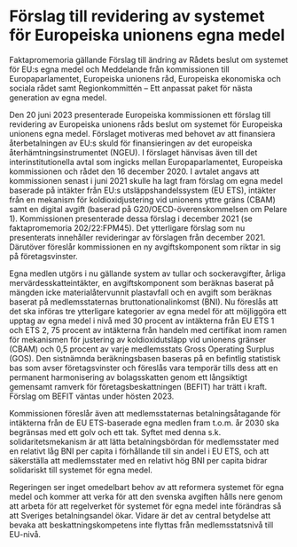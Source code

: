 # Förslag till revidering av systemet för Europeiska unionens egna medel

Faktapromemoria gällande Förslag till ändring av Rådets beslut om systemet för EU:s egna medel och Meddelande från kommissionen till Europaparlamentet, Europeiska unionens råd, Europeiska ekonomiska och sociala rådet samt Regionkommittén – Ett anpassat paket för nästa generation av egna medel.

Den 20 juni 2023 presenterade Europeiska kommissionen ett förslag till revidering av Europeiska unionens råds beslut om systemet för Europeiska unionens egna medel. Förslaget motiveras med behovet av att finansiera återbetalningen av EU:s skuld för finansieringen av det europeiska återhämtningsinstrumentet (NGEU). I förslaget hänvisas även till det interinstitutionella avtal som ingicks mellan Europaparlamentet, Europeiska kommissionen och rådet den 16 december 2020\. I avtalet angavs att kommissionen senast i juni 2021 skulle ha lagt fram förslag om egna medel baserade på intäkter från EU:s utsläppshandelssystem (EU ETS), intäkter från en mekanism för koldioxidjustering vid unionens yttre gräns (CBAM) samt en digital avgift (baserad på G20/OECD\-överenskommelsen om Pelare 1\). Kommissionen presenterade dessa förslag i december 2021 (se faktapromemoria 202/22:FPM45\). Det ytterligare förslag som nu presenterats innehåller revideringar av förslagen från december 2021\. Därutöver föreslår kommissionen en ny avgiftskomponent som riktar in sig på företagsvinster.

Egna medlen utgörs i nu gällande system av tullar och sockeravgifter, årliga mervärdesskatteintäkter, en avgiftskomponent som beräknas baserat på mängden icke materialåtervunnit plastavfall och en avgift som beräknas baserat på medlemsstaternas bruttonationalinkomst (BNI). Nu föreslås att det ska införas tre ytterligare kategorier av egna medel för att möjliggöra ett upptag av egna medel i nivå med 30 procent av intäkterna från EU ETS 1 och ETS 2, 75 procent av intäkterna från handeln med certifikat inom ramen för mekanismen för justering av koldioxidutsläpp vid unionens gränser (CBAM) och 0,5 procent av varje medlemsstats Gross Operating Surplus (GOS). Den sistnämnda beräkningsbasen baseras på en befintlig statistisk bas som avser företagsvinster och föreslås vara temporär tills dess att en permanent harmonisering av bolagsskatten genom ett långsiktigt gemensamt ramverk för företagsbeskattningen (BEFIT) har trätt i kraft. Förslag om BEFIT väntas under hösten 2023\.

Kommissionen föreslår även att medlemsstaternas betalningsåtagande för intäkterna från de EU ETS\-baserade egna medlen fram t.o.m. år 2030 ska begränsas med ett golv och ett tak. Syftet med denna s.k. solidaritetsmekanism är att lätta betalningsbördan för medlemsstater med en relativt låg BNI per capita i förhållande till sin andel i EU ETS, och att säkerställa att medlemsstater med en relativt hög BNI per capita bidrar solidariskt till systemet för egna medel.

Regeringen ser inget omedelbart behov av att reformera systemet för egna medel och kommer att verka för att den svenska avgiften hålls nere genom att arbeta för att regelverket för systemet för egna medel inte förändras så att Sveriges betalningsandel ökar. Vidare är det av central betydelse att bevaka att beskattningskompetens inte flyttas från medlemsstatsnivå till EU\-nivå.
